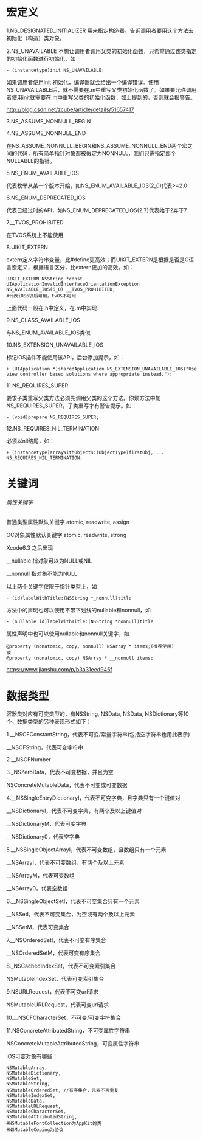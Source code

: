 # 宏定义

1.NS_DESIGNATED_INITIALIZER 用来指定构造器。告诉调用者要用这个方法去初始化（构造）类对象。

2.NS_UNAVAILABLE 不想让调用者调用父类的初始化函数，只希望通过该类指定的初始化函数进行初始化，如

```
- (instancetype)init NS_UNAVAILABLE;
```

如果调用者使用init 初始化，编译器就会给出一个编译错误。使用NS_UNAVAILABLE后，就不需要在.m中重写父类初始化函数了。如果要允许调用者使用init就需要在.m中重写父类的初始化函数，如上提到的，否则就会报警告。

http://blog.csdn.net/zcube/article/details/51657417

3.NS_ASSUME_NONNULL_BEGIN

4.NS_ASSUME_NONNULL_END

在NS_ASSUME_NONNULL_BEGIN和NS_ASSUME_NONNULL_END两个宏之间的代码，所有简单指针对象都被假定为NONNULL，我们只需指定那个NULLABLE的指针。

5.NS_ENUM_AVAILABLE_IOS

代表枚举从某一个版本开始，如NS_ENUM_AVAILABLE_IOS(2_0)代表>=2.0

6.NS_ENUM_DEPRECATED_IOS

代表已经过时的API，如NS_ENUM_DEPRECATED_IOS(2,7)代表始于2弃于7

7.__TVOS_PROHIBITED

在TVOS系统上不能使用

8.UIKIT_EXTERN

extern定义字符串变量，比#define更高效；而UIKIT_EXTERN是根据是否是C语言宏定义，根据语言区分，比extern更加的高效。如：

```
UIKIT_EXTERN NSString *const UIApplicationInvalidInterfaceOrientationException NS_AVAILABLE_IOS(6_0) __TVOS_PROHIBITED;
#代表iOS6以后可用，tvOS不可用
```

上面代码一般在.h中定义，在.m中实现.

9.NS_CLASS_AVAILABLE_IOS

与NS_ENUM_AVAILABLE_IOS类似

10.NS_EXTENSION_UNAVAILABLE_IOS

标记iOS插件不能使用该API，后台添加提示，如：

```
+ (UIApplication *)sharedApplication NS_EXTENSION_UNAVAILABLE_IOS("Use view controller based solutions where appropriate instead.");
```

11.NS_REQUIRES_SUPER

要求子类重写父类方法必须先调用父类的这个方法。你烦方法中加NS_REQUIRES_SUPER，子类重写才有警告提示。如：

```
- (void)prepare NS_REQUIRES_SUPER;
```

12.NS_REQUIRES_NIL_TERMINATION

必须以nil结尾，如：

```
+ (instancetype)arrayWithObjects:(ObjectType)firstObj, ... NS_REQUIRES_NIL_TERMINATION;
```



# 关键词

###### 属性关键字

普通类型属性默认关键字 atomic, readwrite, assign

OC对象属性默认关键字 atomic, readwrite, strong



Xcode6.3 之后出现

__nullable 指对象可以为NULL或NIL

__nonnull 指对象不能为NULL

以上两个关键字仅限于指针类型上，如

```
- (id)labelWithTitle:(NSString *_nonnull)title
```

方法中的声明也可以使用不带下划线的nullable和nonnull，如

```
- (nullable id)labelWithTitle:(NSString *nonnull)title
```

属性声明中也可以使用nullable和nonnull关键字，如

```
@property (nonatomic, copy, nonnull) NSArray * items;(推荐使用)
或
@property (nonatomic, copy) NSArray * __nonnull items;
```

https://www.jianshu.com/p/b3a31eed945f



# 数据类型

容器类对应有可变类型的，有NSString, NSData, NSData, NSDictionary等10个，数据类型的另种表现形式如下：

1.__NSCFConstantString，代表不可变/常量字符串(包括空字符串也用此表示)

__NSCFString，代表可变字符串

2.__NSCFNumber

3._NSZeroData，代表不可变数据，并且为空

NSConcreteMutableData，代表不可变或可变数据

4.__NSSingleEntryDictionaryI，代表不可变字典，且字典只有一个键值对

__NSDictionaryI，代表不可变字典，有两个及以上键值对

__NSDictionaryM，代表可变字典

__NSDictionary0，代表空字典

5.__NSSingleObjectArrayI，代表不可变数组，且数组只有一个元素

__NSArrayI，代表不可变数组，有两个及以上元素

__NSArrayM，代表可变数组

__NSArray0，代表空数组

6.__NSSingleObjectSetI，代表不可变集合只有一个元素

__NSSetI，代表不可变集合，为空或有两个及以上元素

__NSSetM，代表可变集合

7.__NSOrderedSetI，代表不可变有序集合

__NSOrderedSetM，代表可变有序集合

8._NSCachedIndexSet，代表不可变索引集合

NSMutableIndexSet，代表可变索引集合

9.NSURLRequest，代表不可变url请求

NSMutableURLRequest，代表可变url请求

10.__NSCFCharacterSet，不可变/可变字符集合

11.NSConcreteAttributedString，不可变属性字符串

NSConcreteMutableAttributedString，可变属性字符串

iOS可变对象有哪些：

```
NSMutableArray,
NSMutableDictionary,
NSMutableSet,
NSMutableString,
NSMutableOrderedSet, //有序集合，元素不可重复
NSMutableIndexSet,
NSMutableData,
NSMutableURLRequest,
NSMutableCharacterSet,
NSMutableAttributedString,
#NSMutableFontCollection为AppKit的类
#NSMutableCoping为协议
```

